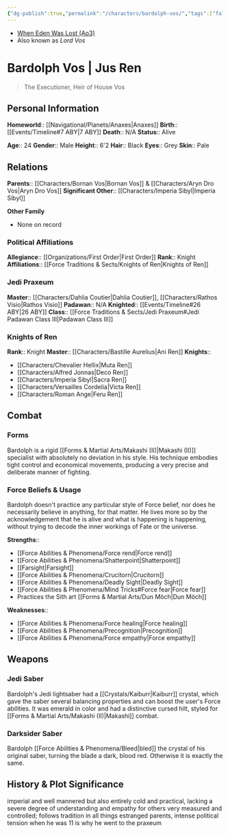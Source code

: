```yaml
---
{"dg-publish":true,"permalink":"/characters/bardolph-vos/","tags":["fallenjedi","jediknight","firstorder","knightsofren","jedipraxeum","formii","forcesensitive"],"noteIcon":"saber1"}
---
```


- [When Eden Was Lost (Ao3)](https://archiveofourown.org/works/19334440)
- Also known as *Lord Vos*
# Bardolph Vos | Jus Ren
>The Executioner, Heir of House Vos

## Personal Information

**Homeworld**::  [[Navigational/Planets/Anaxes\|Anaxes]]
**Birth**::  [[Events/Timeline#7 ABY\|7 ABY]]
**Death**:: N/A
**Status**::  Alive

**Age**::  24
**Gender**::  Male 
**Height**::  6'2
**Hair**::  Black
**Eyes**::  Grey
**Skin**:: Pale
## Relations

**Parents**::  [[Characters/Bornan Vos\|Bornan Vos]] & [[Characters/Aryn Dro Vos\|Aryn Dro Vos]]
**Significant Other**::  [[Characters/Imperia Sibyl\|Imperia Sibyl]]

**Other Family**
- None on record

### Political Affiliations

**Allegiance**::  [[Organizations/First Order\|First Order]]
**Rank**::  Knight
**Affiliations**::  [[Force Traditions & Sects/Knights of Ren\|Knights of Ren]]

### Jedi Praxeum

**Master**::  [[Characters/Dahlia Coutier\|Dahlia Coutier]], [[Characters/Rathos Visio\|Rathos Visio]]
**Padawan**::  N/A
**Knighted**::  [[Events/Timeline#26 ABY\|26 ABY]]
**Class**::  [[Force Traditions & Sects/Jedi Praxeum#Jedi Padawan Class III\|Padawan Class III]]

### Knights of Ren

**Rank**::  Knight
**Master**::  [[Characters/Bastille Aurelius\|Ani Ren]]
**Knights**::
- [[Characters/Chevalier Hellix\|Muta Ren]]
- [[Characters/Alfred Jonnas\|Deco Ren]]
- [[Characters/Imperia Sibyl\|Sacra Ren]]
- [[Characters/Versailles Cordelia\|Victa Ren]]
- [[Characters/Roman Ange\|Feru Ren]]

## Combat

### Forms

Bardolph is a rigid [[Forms & Martial Arts/Makashi (II)\|Makashi (II)]] specialist with absolutely no deviation in his style. His technique embodies tight control and economical movements, producing a very precise and deliberate manner of fighting. 

### Force Beliefs & Usage

Bardolph doesn't practice any particular style of Force belief, nor does he necessarily believe in anything, for that matter. He lives more so by the acknowledgement that he is alive and what is happening is happening, without trying to decode the inner workings of Fate or the universe. 

**Strengths**::
- [[Force Abilities & Phenomena/Force rend\|Force rend]]
- [[Force Abilities & Phenomena/Shatterpoint\|Shatterpoint]]
- [[Farsight\|Farsight]]
- [[Force Abilities & Phenomena/Crucitorn\|Crucitorn]]
- [[Force Abilities & Phenomena/Deadly Sight\|Deadly Sight]]
- [[Force Abilities & Phenomena/Mind Tricks#Force fear\|Force fear]]
- Practices the Sith art [[Forms & Martial Arts/Dun Möch\|Dun Möch]]

**Weaknesses**::
- [[Force Abilities & Phenomena/Force healing\|Force healing]]
- [[Force Abilities & Phenomena/Precognition\|Precognition]]
- [[Force Abilities & Phenomena/Force empathy\|Force empathy]]

## Weapons

### Jedi Saber

Bardolph's Jedi lightsaber had a [[Crystals/Kaiburr\|Kaiburr]] crystal, which gave the saber several balancing properties and can boost the user's Force abilities. It was emerald in color and had a distinctive cursed hilt, styled for [[Forms & Martial Arts/Makashi (II)\|Makashi]] combat. 

### Darksider Saber

Bardolph [[Force Abilities & Phenomena/Bleed\|bled]] the crystal of his original saber, turning the blade a dark, blood red. Otherwise it is exactly the same. 

## History & Plot Significance

imperial and well mannered but also entirely cold and practical, lacking a severe degree of understanding and empathy for others
very measured and controlled; follows tradition in all things
estranged parents, intense political tension when he was 11 is why he went to the praxeum 